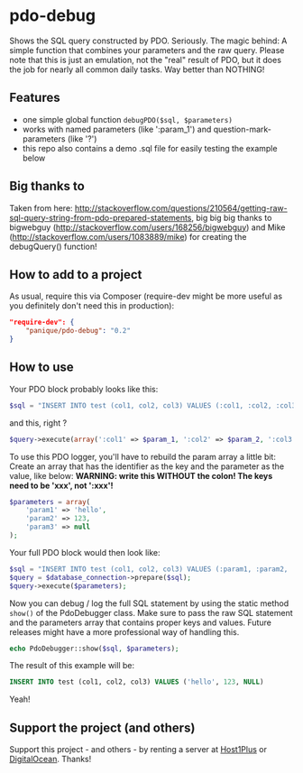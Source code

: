 # pdo-debug

Shows the SQL query constructed by PDO. Seriously. The magic behind: A simple function that combines your parameters 
and the raw query. Please note that this is just an emulation, not the "real" result of PDO, but it does the job for 
nearly all common daily tasks. Way better than NOTHING!

## Features

- one simple global function `debugPDO($sql, $parameters)`
- works with named parameters (like ':param_1') and question-mark-parameters (like '?')
- this repo also contains a demo .sql file for easily testing the example below

## Big thanks to

Taken from here: http://stackoverflow.com/questions/210564/getting-raw-sql-query-string-from-pdo-prepared-statements,
big big big thanks to bigwebguy (http://stackoverflow.com/users/168256/bigwebguy)
and Mike (http://stackoverflow.com/users/1083889/mike) for creating the debugQuery() function!

## How to add to a project

As usual, require this via Composer (require-dev might be more useful as you definitely don't need this in production):

```json
"require-dev": {
    "panique/pdo-debug": "0.2"
}
```

## How to use

Your PDO block probably looks like this:
```php
$sql = "INSERT INTO test (col1, col2, col3) VALUES (:col1, :col2, :col3)";
```
and this, right ?
```php
$query->execute(array(':col1' => $param_1, ':col2' => $param_2, ':col3' => $param_3));
```

To use this PDO logger, you'll have to rebuild the param array a little bit:
Create an array that has the identifier as the key and the parameter as the value, like below:
**WARNING: write this WITHOUT the colon! The keys need to be 'xxx', not ':xxx'!**

```php
$parameters = array(
    'param1' => 'hello',
    'param2' => 123,
    'param3' => null
);
```

Your full PDO block would then look like:

```php
$sql = "INSERT INTO test (col1, col2, col3) VALUES (:param1, :param2, :param3)";
$query = $database_connection->prepare($sql);
$query->execute($parameters);
```

Now you can debug / log the full SQL statement by using the static method `show()` of the PdoDebugger class. Make sure 
to pass the raw SQL statement and the parameters array that contains proper keys and values. Future releases might have
a more professional way of handling this.

```php
echo PdoDebugger::show($sql, $parameters);
```

The result of this example will be:

```sql
INSERT INTO test (col1, col2, col3) VALUES ('hello', 123, NULL)
```

Yeah!

## Support the project (and others)

Support this project - and others - by renting a server at [Host1Plus](https://affiliates.host1plus.com/ref/devmetal/36f4d828.html) or 
[DigitalOcean](https://www.digitalocean.com/?refcode=40d978532a20). Thanks!
